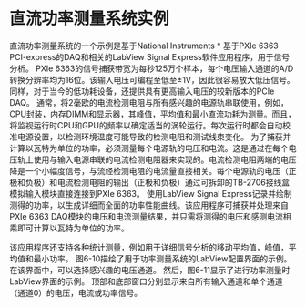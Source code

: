# 直流功率测量系统实例

直流功率测量系统的一个示例是基于National Instruments *
基于PXIe 6363 PCI-express的DAQ和相关的LabView Signal Express软件应用程序，用于信号分析。 PXIe 6363的信号捕获带宽为每秒125万个样本，每个电压输入通道的A/D转换分辨率均为16位。该输入电压可编程至低至±1V，因此很容易放大低压信号。同样，对于当今的低功耗设备，还提供具有更高输入电压的较新版本的PCIe DAQ。
通常，将2毫欧的电流检测电阻与所有感兴趣的电源轨串联使用，例如，CPU封装，内存DIMM和显示器，其峰值，平均值和最小直流功耗为测量。而且，将监视运行时CPU和GPU的频率以确定适当的涡轮运行。每次运行时都会自动校准电源设置，以检测环境温度可能导致的检测电阻和测试线束变化。
为了捕获并计算以瓦特为单位的功率，必须测量每个电源轨的电压和电流。这是通过在每个电压轨上使用与输入电源串联的电流检测电阻器来实现的。电流检测电阻两端的电压降是一个小幅度信号，与流经检测电阻的电流量直接相关。每个电源轨的电压（正极和负极）和电流检测电阻的输出（正极和负极）通过可拆卸的TB-2706接线盒模拟输入模块直接连接到PXIe 6363。
使用LabView Signal Express记录并绘制测得的功率，以生成详细而全面的功率性能曲线。该应用程序可捕获并处理来自PXIe 6363 DAQ模块的电压和电流测量结果，并只需将测得的电压和感测电流相乘即可计算以瓦特为单位的功率。

该应用程序还支持各种统计测量，例如用于详细信号分析的移动平均值，峰值，平均值和最小功率。 图6-10描绘了用于功率测量系统的LabView配置界面的示例。 在该界面中，可以选择感兴趣的电压通道。 然后，图6-11显示了进行功率测量时LabView界面的示例。 顶部和底部窗口分别显示来自所有输入通道和单个通道（通道0）的电压，电流或功率信号。